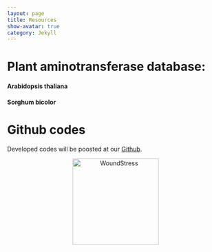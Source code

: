 ```yaml
---
layout: page
title: Resources
show-avatar: true
category: Jekyll
---
```




# Plant aminotransferase database:

#### Arabidopsis thaliana


#### Sorghum bicolor



# Github codes
Developed codes will be poosted at our [Github](https://github.com/NfluxMap).


<p align='center'>
	<img src="../img/research/woundstressHM.png" alt='WoundStress' height="200px">
</p>




